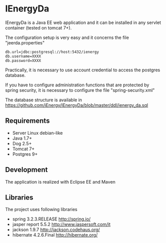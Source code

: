 # IEnergyDa

IEnergyDa is a Java EE web application and it can be installed in any servlet container (tested on tomcat 7+).

The configuration setup is very easy and it concerns the file "jeerda.properties"

    db.url=jdbc:postgresql://host:5432/ienergy
    db.username=XXXX
    db.password=XXXX

Practically, it is necessary to use account credential to access the postgres database.

If you have to configure administration functions that are protected by spring security, it is necessary to configure the file "spring-security.xml"

The database structure is available in https://github.com/iEnergy/IEnergyDa/blob/master/ddl/ienergy_da.sql

## Requirements 

* Server Linux debian-like
* Java 1.7+
* Dog 2.5+
* Tomcat 7+
* Postgres 9+

## Development

The application is realized with Eclipse EE and Maven

## Libraries 

The project uses following libraries

* spring 3.2.3.RELEASE http://spring.io/
* jasper report 5.5.2 http://www.jaspersoft.com/it
* jackson 1.9.7 http://jackson.codehaus.org/
* hibernate 4.2.6.Final http://hibernate.org/